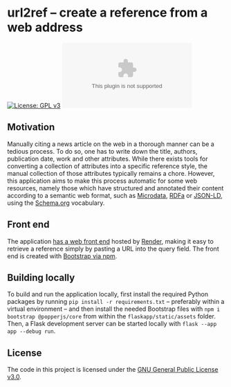 # url2ref &ndash; create a reference from a web address

[![License: GPL v3](https://img.shields.io/badge/License-GPLv3-blue.svg)](https://www.gnu.org/licenses/gpl-3.0)
[![Website](https://img.shields.io/website/https/url2ref.onrender.com?up_message=online&down_message=offline)](https://url2ref.onrender.com)

## Motivation

Manually citing a news article on the web in a thorough manner can be a tedious process. To do so, one has to write down the title, authors, publication date, work and other attributes. While there exists tools for converting a collection of attributes into a specific reference style, the manual collection of those attributes typically remains a chore. However, this application aims to make this process automatic for some web resources, namely those which have structured and annotated their content according to a semantic web format, such as [Microdata](https://developer.mozilla.org/en-US/docs/Web/HTML/Microdata), [RDFa](https://en.wikipedia.org/wiki/RDFa) or [JSON-LD](https://json-ld.org/), using the [Schema.org](https://schema.org/) vocabulary.

## Front end

The application [has a web front end](https://url2ref.onrender.com/) hosted by [Render](https://render.com), making it easy to retrieve a reference simply by pasting a URL into the query field. The front end is created with [Bootstrap via npm](https://getbootstrap.com/docs/5.0/getting-started/download/#npm).

## Building locally

To build and run the application locally, first install the required Python packages by running ``pip install -r requirements.txt`` &ndash; preferably within a virtual environment &ndash; and then install the needed Bootstrap files with ``npm i bootstrap @popperjs/core`` from within the ``flaskapp/static/assets`` folder. Then, a Flask development server can be started locally with ``flask --app app --debug run``.

## License

The code in this project is licensed under the [GNU General Public License v3.0](https://www.gnu.org/licenses/gpl-3.0).
